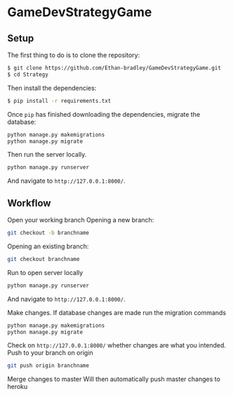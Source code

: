 # GameDevStrategyGame


## Setup

The first thing to do is to clone the repository:

```sh
$ git clone https://github.com/Ethan-bradley/GameDevStrategyGame.git
$ cd Strategy
```

Then install the dependencies:

```sh
$ pip install -r requirements.txt
```
Once `pip` has finished downloading the dependencies, migrate the database:
```sh
python manage.py makemigrations
python manage.py migrate
```
Then run the server locally.

```sh
python manage.py runserver
```
And navigate to `http://127.0.0.1:8000/`.

## Workflow
Open your working branch
Opening a new branch:
```sh
git checkout -b branchname
```
Opening an existing branch:
```sh
git checkout branchname
```

Run to open server locally
```sh
python manage.py runserver
```
And navigate to `http://127.0.0.1:8000/`.

Make changes.
If database changes are made run the migration commands
```sh
python manage.py makemigrations
python manage.py migrate
```

Check on `http://127.0.0.1:8000/` whether changes are what you intended.
Push to your branch on origin
```sh
git push origin branchname
```
Merge changes to master
Will then automatically push master changes to heroku
